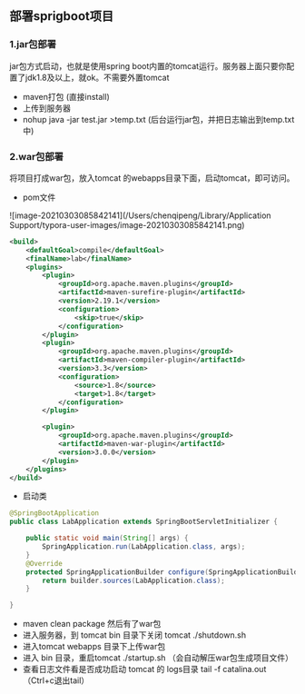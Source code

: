 ## 部署sprigboot项目



### 1.jar包部署

jar包方式启动，也就是使用spring boot内置的tomcat运行。服务器上面只要你配置了jdk1.8及以上，就ok。不需要外置tomcat

* maven打包 (直接install)
* 上传到服务器
* nohup java -jar test.jar >temp.txt  (后台运行jar包，并把日志输出到temp.txt中)





### 2.war包部署

将项目打成war包，放入tomcat 的webapps目录下面，启动tomcat，即可访问。

* pom文件

![image-20210303085842141](/Users/chenqipeng/Library/Application Support/typora-user-images/image-20210303085842141.png)

```xml
<build>
    <defaultGoal>compile</defaultGoal>
    <finalName>lab</finalName>
    <plugins>
        <plugin>
            <groupId>org.apache.maven.plugins</groupId>
            <artifactId>maven-surefire-plugin</artifactId>
            <version>2.19.1</version>
            <configuration>
                <skip>true</skip>
            </configuration>
        </plugin>
        <plugin>
            <groupId>org.apache.maven.plugins</groupId>
            <artifactId>maven-compiler-plugin</artifactId>
            <version>3.3</version>
            <configuration>
                <source>1.8</source>
                <target>1.8</target>
            </configuration>
        </plugin>

        <plugin>
            <groupId>org.apache.maven.plugins</groupId>
            <artifactId>maven-war-plugin</artifactId>
            <version>3.0.0</version>
        </plugin>
    </plugins>
</build>
```



* 启动类

```java
@SpringBootApplication
public class LabApplication extends SpringBootServletInitializer {

    public static void main(String[] args) {
        SpringApplication.run(LabApplication.class, args);
    }
    @Override
    protected SpringApplicationBuilder configure(SpringApplicationBuilder builder) {
        return builder.sources(LabApplication.class);
    }

}
```



* maven clean  package 然后有了war包
* 进入服务器，到 tomcat bin 目录下关闭 tomcat ./shutdown.sh
* 进入tomcat webapps 目录下上传war包
* 进入 bin 目录，重启tomcat ./startup.sh （会自动解压war包生成项目文件）
* 查看日志文件看是否成功启动 tomcat 的 logs目录  tail -f catalina.out  （Ctrl+c退出tail）

